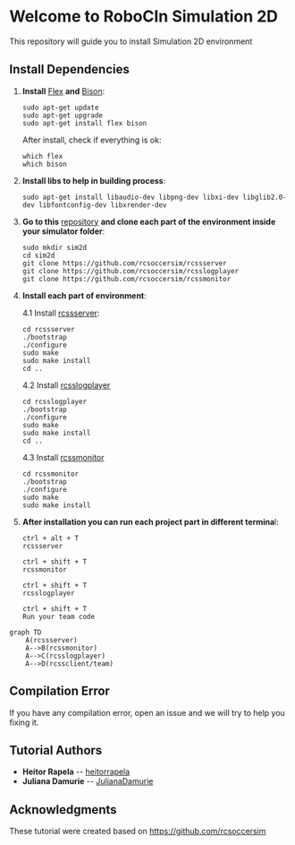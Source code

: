 # Welcome to RoboCIn Simulation 2D

This repository will guide you to install Simulation 2D environment


## Install Dependencies

 1. **Install** [Flex](https://github.com/westes/flex) **and** [Bison](https://www.gnu.org/software/bison/ ):
		
		sudo apt-get update
		sudo apt-get upgrade
		sudo apt-get install flex bison
		
	After install, check if everything is ok:

	    which flex
	    which bison

 2. **Install libs to help in building process**:
 
	    sudo apt-get install libaudio-dev libpng-dev libxi-dev libglib2.0-dev libfontconfig-dev libxrender-dev

 3. **Go to this** [repository](https://github.com/rcsoccersim/) **and clone each part of the environment inside your simulator folder**:
		
	    sudo mkdir sim2d
	    cd sim2d
	    git clone https://github.com/rcsoccersim/rcssserver
	    git clone https://github.com/rcsoccersim/rcsslogplayer
	    git clone https://github.com/rcsoccersim/rcssmonitor

 4. **Install each part of environment**:
 
	4.1 Install [rcssserver](https://github.com/rcsoccersim/rcssserver):
		
		cd rcssserver
		./bootstrap
	    ./configure
	    sudo make
	    sudo make install
	    cd ..

	4.2 Install [rcsslogplayer](https://github.com/rcsoccersim/rcsslogplayer)

		cd rcsslogplayer
		./bootstrap
	    ./configure
	    sudo make
	    sudo make install
	    cd ..
	
	4.3 Install [rcssmonitor](https://github.com/rcsoccersim/rcssmonitor)
	
		cd rcssmonitor
		./bootstrap
	    ./configure
	    sudo make
	    sudo make install

 5. **After installation you can run each project part in different termina**l:
 
		ctrl + alt + T
	    rcssserver
    
	    ctrl + shift + T
	    rcssmonitor
	    
	    ctrl + shift + T
	    rcsslogplayer
	    
	    ctrl + shift + T
	    Run your team code

```mermaid
graph TD
    A(rcssserver)
    A-->B(rcssmonitor)
    A-->C(rcsslogplayer)
    A-->D(rcssclient/team)
``` 

## Compilation Error

If you have any compilation error, open an issue and we will try to help you fixing it.


## Tutorial Authors

* **Heitor Rapela** -- [heitorrapela](https://github.com/heitorrapela)
* **Juliana Damurie** -- [JulianaDamurie](https://github.com/JulianaDamurie)

## Acknowledgments

These tutorial were created based on https://github.com/rcsoccersim
